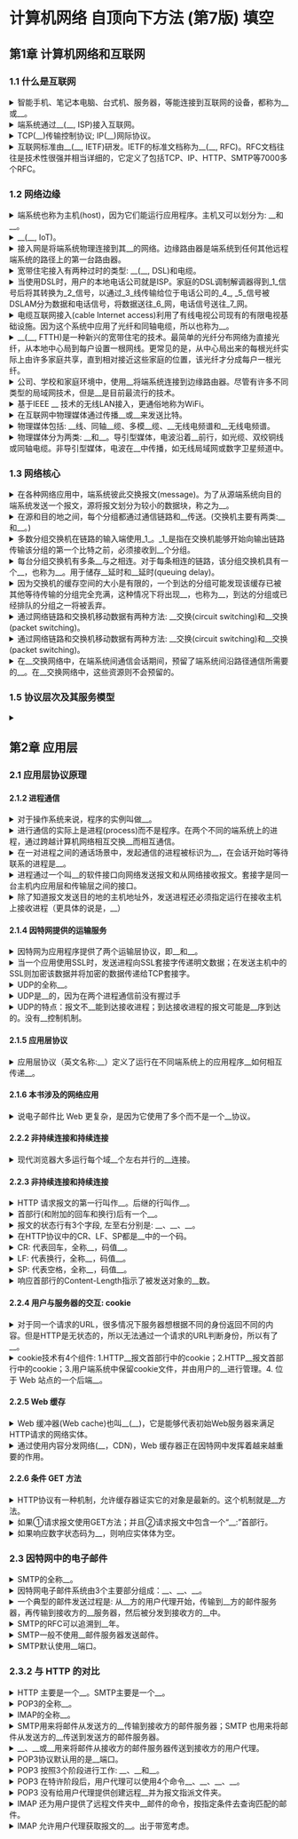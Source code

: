<!-- markdownlint-disable MD033 -->
# 计算机网络 自顶向下方法 (第7版) 填空

## 第1章 计算机网络和互联网

### 1.1 什么是互联网

<details>
  <summary>智能手机、笔记本电脑、台式机、服务器，等能连接到互联网的设备，都称为__或__。</summary>
  <div>主机(host)</div>
  <div>端系统(end system)(因为在互联网的边缘，所以被称为端系统)</div>
</details>

<details>
  <summary>端系统通过__(__, ISP)接入互联网。</summary>
  <div>互联网服务提供商</div>
  <div>Internet Service Provider</div>
</details>

<details>
  <summary>TCP(__)传输控制协议; IP(__)网际协议。</summary>
  <div>Transmission Control Protocol</div>
  <div>Internet Protocol</div>
</details>

<details>
  <summary>互联网标准由__(__, IETF)研发。IETF的标准文档称为__(__, RFC)。RFC文档往往是技术性很强并相当详细的，它定义了包括TCP、IP、HTTP、SMTP等7000多个RFC。</summary>
  <div>互联网工程任务组</div>
  <div>Internet Engineering Task Force</div>
  <div>请求评论</div>
  <div>Request For Comment</div>
</details>

### 1.2 网络边缘

<details>
  <summary>端系统也称为主机(host)，因为它们能运行应用程序。主机又可以划分为: __和__。</summary>
  <div>客户端(client)</div>
  <div>服务器(server)</div>
</details>

<details>
  <summary>__(__, IoT)。</summary>
  <div>物联网</div>
  <div>Internet of Things</div>
</details>

<details>
  <summary>接入网是将端系统物理连接到其__的网络。边缘路由器是端系统到任何其他远程端系统的路径上的第一台路由器。</summary>
  <div>边缘路由器(edge router)</div>
</details>

<details>
  <summary>宽带住宅接入有两种过时的类型: __(__, DSL)和电缆。</summary>
  <div>数字用户线</div>
  <div>Digital Subscriber Line</div>
</details>

<details>
  <summary>当使用DSL时，用户的本地电话公司就是ISP。家庭的DSL调制解调器得到_1_信号后将其转换为_2_信号，以通过_3_线传输给位于电话公司的_4_, _5_信号被DSLAM分为数据和电话信号，将数据送往_6_网，电话信号送往_7_网。</summary>
  <div>1:数字</div>
  <div>2:模拟</div>
  <div>3:电话(双绞铜线)</div>
  <div>4:数字用户线接入复用器(DSLAM)</div>
  <div>5:模拟</div>
  <div>6:互联</div>
  <div>7:电话</div>
</details>

<details>
  <summary>电缆互联网接入(cable Internet access)利用了有线电视公司现有的有限电视基础设施。因为这个系统中应用了光纤和同轴电缆，所以也称为__。</summary>
  <div>混合光纤同轴系统</div>
</details>

<details>
  <summary>__(__, FTTH)是一种新兴的宽带住宅的技术。最简单的光纤分布网络为直接光纤，从本地中心局到每户设置一根网线。更常见的是，从中心局出来的每根光纤实际上由许多家庭共享，直到相对接近这些家庭的位置，该光纤才分成每户一根光纤。</summary>
  <div>光纤到户</div>
  <div>Fiber To The Home</div>
</details>

<details>
  <summary>公司、学校和家庭环境中，使用__将端系统连接到边缘路由器。尽管有许多不同类型的局域网技术，但是__是目前最流行的技术。</summary>
  <div>局域网(LAN)</div>
  <div>以太网</div>
</details>

<details>
  <summary>基于IEEE __ 技术的无线LAN接入，更通俗地称为WiFi。</summary>
  <div>802.11</div>
</details>

<details>
  <summary>在互联网中物理媒体通过传播__或__来发送比特。</summary>
  <div>电磁波</div>
  <div>光脉冲</div>
</details>

<details>
  <summary>物理媒体包括: __线、同轴__缆、多模__缆、__无线电频谱和__无线电频谱。</summary>
  <div>双绞铜</div>
  <div>电</div>
  <div>光纤</div>
  <div>陆地</div>
  <div>卫星</div>
</details>

<details>
  <summary>物理媒体分为两类: __和__。导引型媒体，电波沿着__前行，如光缆、双绞铜线或同轴电缆。非导引型媒体，电波在__中传播，如无线局域网或数字卫星频道中。</summary>
  <div>导引型媒体</div>
  <div>非导引型媒体</div>
  <div>固定媒体</div>
  <div>空气或外层空间</div>
</details>

### 1.3 网络核心

<details>
  <summary>在各种网络应用中，端系统彼此交换报文(message)。为了从源端系统向目的端系统发送一个报文，源将报文划分为较小的数据块，称之为__。</summary>
  <div>分组(packet)</div>
</details>

<details>
  <summary>在源和目的地之间，每个分组都通过通信链路和__传送。(交换机主要有两类:__和__。)</summary>
  <div>分组交换机(packet switch)</div>
  <div>路由器(router)</div>
  <div>链路层交换机(link-layer switch)</div>
</details>

<details>
  <summary>多数分组交换机在链路的输入端使用_1_。_1_是指在交换机能够开始向输出链路传输该分组的第一个比特之前，必须接收到__个分组。</summary>
  <div>1:存储转发传输(store-and-forward transmission)。</div>
  <div>整</div>
</details>

<details>
  <summary>每台分组交换机有多条__与之相连。对于每条相连的链路，该分组交换机具有一个__，也称为__。用于储存__延时和__延时(queuing delay)。</summary>
  <div>链路</div>
  <div>输出缓存(output buffer)</div>
  <div>输出队列(output queue)</div>
  <div>转发</div>
  <div>排队</div>
</details>

<details>
  <summary>因为交换机的缓存空间的大小是有限的，一个到达的分组可能发现该缓存已被其他等待传输的分组完全充满，这种情况下将出现__，也称为__，到达的分组或已经排队的分组之一将被丢弃。</summary>
  <div>分组丢失</div>
  <div>丢包(packet loss)</div>
</details>

<details>
  <summary>通过网络链路和交换机移动数据有两种方法: __交换(circuit switching)和__交换(packet switching)。</summary>
  <div>电路</div>
  <div>分组</div>
</details>

<details>
  <summary>通过网络链路和交换机移动数据有两种方法: __交换(circuit switching)和__交换(packet switching)。</summary>
  <div>电路</div>
  <div>分组</div>
</details>

<details>
  <summary>在__交换网络中，在端系统间通信会话期间，预留了端系统间沿路径通信所需要的__。在__交换网络中，这些资源则不会预留的。</summary>
  <div>电路</div>
  <div>资源(缓存，链路传输速率)</div>
  <div>分组</div>
</details>

### 1.5 协议层次及其服务模型

<details>
  <summary></summary>
  <div></div>
</details>

## 第2章 应用层

### 2.1 应用层协议原理

#### 2.1.2 进程通信

<details>
  <summary>对于操作系统来说，程序的实例叫做__。</summary>
  <div>进程(process)</div>
</details>

<details>
  <summary>进行通信的实际上是进程(process)而不是程序。在两个不同的端系统上的进程，通过跨越计算机网络相互交换__而相互通信。</summary>
  <div>报文(message)</div>
</details>

<details>
  <summary>在一对进程之间的通话场景中，发起通信的进程被标识为__，在会话开始时等待联系的进程是__。</summary>
  <div>客户</div>
  <div>服务器</div>
</details>

<details>
  <summary>进程通过一个叫__的软件接口向网络发送报文和从网络接收报文。套接字是同一台主机内应用层和传输层之间的接口。</summary>
  <div>套接字(socket)</div>
</details>

<details>
  <summary>除了知道报文发送目的地的主机地址外，发送进程还必须指定运行在接收主机上接收进程（更具体的说是，__）</summary>
  <div>接收套接字</div>
</details>

#### 2.1.4 因特网提供的运输服务

<details>
  <summary>因特网为应用程序提供了两个运输层协议，即__和__。</summary>
  <div>UDP</div>
  <div>TCP</div>
</details>

<details>
  <summary>当一个应用使用SSL时，发送进程向SSL套接字传递明文数据；在发送主机中的SSL则加密该数据并将加密的数据传递给TCP套接字。</summary>
  <div>单向工作</div>
</details>

<details>
  <summary>UDP的全称__。</summary>
  <div>User Datagram Protocol</div>
</details>

<details>
  <summary>UDP是__的，因为在两个进程通信前没有握过手</summary>
  <div>无连接</div>
</details>

<details>
  <summary>UDP的特点：报文不__能到达接收进程；到达接收进程的报文可能是__序到达的。没有__控制机制。</summary>
  <div>保证</div>
  <div>乱</div>
  <div>拥塞</div>
</details>

#### 2.1.5 应用层协议

<details>
  <summary>应用层协议（英文名称:__）定义了运行在不同端系统上的应用程序__如何相互传递__。</summary>
  <div>Application-layer protocol</div>
  <div>进程</div>
  <div>报文</div>
</details>

#### 2.1.6 本书涉及的网络应用

<details>
  <summary>说电子邮件比 Web 更复杂，是因为它使用了多个而不是一个__协议。</summary>
  <div>应用层</div>
</details>

#### 2.2.2 非持续连接和持续连接

<details>
  <summary>现代浏览器大多运行每个域__个左右并行的__连接。</summary>
  <div>6</div>
  <div>TCP</div>
</details>

#### 2.2.3 非持续连接和持续连接

<details>
  <summary>HTTP 请求报文的第一行叫作__。后继的行叫作__。</summary>
  <div>请求行(request line)</div>
  <div>首部行(header line)</div>
</details>

<details>
  <summary>首部行(和附加的回车和换行)后有一个__。</summary>
  <div>“实体体”(entity body)</div>
  <div></div>
</details>

<details>
  <summary>报文的状态行有3个字段, 左至右分别是: __、__、__。</summary>
  <div>协议版本</div>
  <div>数字状态码</div>
  <div>短语(状态文本)</div>
</details>

<details>
  <summary>在HTTP协议中的CR、LF、SP都是__中的一个码。</summary>
  <div>ASCII</div>
</details>

<details>
  <summary>CR: 代表回车，全称__，码值__。</summary>
  <div>carriage return</div>
  <div>13</div>
</details>

<details>
  <summary>LF: 代表换行，全称__，码值__。</summary>
  <div>linefeed</div>
  <div>10</div>
</details>

<details>
  <summary>SP: 代表空格，全称__，码值__。</summary>
  <div>space</div>
  <div>10</div>
</details>

<details>
  <summary>响应首部行的Content-Length指示了被发送对象的__数。</summary>
  <div>字节</div>
</details>

#### 2.2.4 用户与服务器的交互: cookie

<details>
  <summary>对于同一个请求的URL，很多情况下服务器想根据不同的身份返回不同的内容。但是HTTP是无状态的，所以无法通过一个请求的URL判断身份，所以有了__。</summary>
  <div>cookie</div>
</details>

<details>
  <summary>cookie技术有4个组件: 1.HTTP__报文首部行中的cookie；2.HTTP__报文首部行中的cookie；3.用户端系统中保留cookie文件，并由用户的__进行管理。4. 位于 Web 站点的一个后端__。</summary>
  <div>响应</div>
  <div>请求</div>
  <div>浏览器</div>
  <div>数据库</div>
</details>

#### 2.2.5 Web 缓存

<details>
  <summary>Web 缓冲器(Web cache)也叫__(__)，它是能够代表初始Web服务器来满足HTTP请求的网络实体。</summary>
  <div>代理服务器</div>
  <div>proxy server</div>
</details>

<details>
  <summary>通过使用内容分发网络(__，CDN)，Web 缓存器正在因特网中发挥着越来越重要的作用。</summary>
  <div>Content Distribution Network</div>
</details>

#### 2.2.6 条件 GET 方法

<details>
  <summary>HTTP协议有一种机制，允许缓存器证实它的对象是最新的。这个机制就是__方法。</summary>
  <div>条件GET</div>
  <div>conditional GET</div>
</details>

<details>
  <summary>如果①请求报文使用GET方法；并且②请求报文中包含一个“__:”首部行。</summary>
  <div>If-Modified-Since</div>
</details>

<details>
  <summary>如果响应数字状态码为__，则响应实体体为空。</summary>
  <div>304</div>
</details>

### 2.3 因特网中的电子邮件

<details>
  <summary>SMTP的全称__。</summary>
  <div>Simple Mail Transfer Protocol</div>
</details>

<details>
  <summary>因特网电子邮件系统由3个主要部分组成：__、__、__。</summary>
  <div>用户代理(user agent)</div>
  <div>邮件服务器</div>
  <div>简单邮件传送协议</div>
</details>

<details>
  <summary>一个典型的邮件发送过程是: 从__方的用户代理开始，传输到__方的邮件服务器，再传输到接收方的__服务器，然后被分发到接收方的__中。</summary>
  <div>发送</div>
  <div>发送</div>
  <div>邮件</div>
  <div>邮箱</div>
</details>

<details>
  <summary>SMTP的RFC可以追溯到__年。</summary>
  <div>1982</div>
</details>

<details>
  <summary>SMTP一般不使用__邮件服务器发送邮件。</summary>
  <div>中间</div>
</details>

<details>
  <summary>SMTP默认使用__端口。</summary>
  <div>25</div>
</details>

### 2.3.2 与 HTTP 的对比

<details>
  <summary>HTTP 主要是一个__。SMTP主要是一个__。</summary>
  <div>拉协议(pull protocol)</div>
  <div>推协议(push protocol)</div>
</details>

<details>
  <summary>POP3的全称__。</summary>
  <div>Post Office Protocol--Version 3</div>
  <div>第三方邮局协议</div>
</details>

<details>
  <summary>IMAP的全称__。</summary>
  <div>Internet Mail Access Protocol</div>
  <div>因特网邮件访问协议</div>
</details>

<details>
  <summary>SMTP用来将邮件从发送方的__传输到接收方的邮件服务器；SMTP 也用来将邮件从发送方的__传送到发送方的邮件服务器。</summary>
  <div>邮件服务器</div>
  <div>用户代理</div>
</details>

<details>
  <summary>__、__或__用来将邮件从接收方的邮件服务器传送到接收方的用户代理。</summary>
  <div>POP3</div>
  <div>IMAP</div>
  <div>HTTP</div>
</details>

<details>
  <summary>POP3协议默认用的是__端口。</summary>
  <div>110</div>
</details>

<details>
  <summary>POP3 按照3个阶段进行工作: __、__和__。</summary>
  <div>特许(authorization)</div>
  <div>事务处理</div>
  <div>更新</div>
</details>

<details>
  <summary>POP3 在特许阶段后，用户代理可以使用4个命令__、__、__、__。</summary>
  <div>list(邮件列表)</div>
  <div>retr()</div>
  <div>dele(删除)</div>
  <div>quit(退出第二阶段)</div>
</details>

<details>
  <summary>POP3 没有给用户代理提供创建远程__并为报文指派文件夹。</summary>
  <div>文件夹</div>
</details>

<details>
  <summary>IMAP 还为用户提供了远程文件夹中__邮件的命令，按指定条件去查询匹配的邮件。</summary>
  <div>查询</div>
</details>

<details>
  <summary>IMAP 允许用户代理获取报文的__。出于带宽考虑。</summary>
  <div>某些部分</div>
</details>
